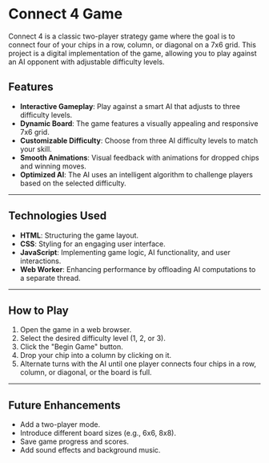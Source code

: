 # Connect 4 Game

Connect 4 is a classic two-player strategy game where the goal is to connect four of your chips in a row, column, or diagonal on a 7x6 grid. This project is a digital implementation of the game, allowing you to play against an AI opponent with adjustable difficulty levels.

## Features

- **Interactive Gameplay**: Play against a smart AI that adjusts to three difficulty levels.
- **Dynamic Board**: The game features a visually appealing and responsive 7x6 grid.
- **Customizable Difficulty**: Choose from three AI difficulty levels to match your skill.
- **Smooth Animations**: Visual feedback with animations for dropped chips and winning moves.
- **Optimized AI**: The AI uses an intelligent algorithm to challenge players based on the selected difficulty.

---

## Technologies Used
- **HTML**: Structuring the game layout.
- **CSS**: Styling for an engaging user interface.
- **JavaScript**: Implementing game logic, AI functionality, and user interactions.
- **Web Worker**: Enhancing performance by offloading AI computations to a separate thread.

---

## How to Play
1. Open the game in a web browser.
2. Select the desired difficulty level (1, 2, or 3).
3. Click the "Begin Game" button.
4. Drop your chip into a column by clicking on it.
5. Alternate turns with the AI until one player connects four chips in a row, column, or diagonal, or the board is full.

---

## Future Enhancements
- Add a two-player mode.
- Introduce different board sizes (e.g., 6x6, 8x8).
- Save game progress and scores.
- Add sound effects and background music.



